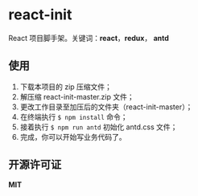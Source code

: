 # react-init

React 项目脚手架。关键词：**react**，**redux**， **antd**

## 使用

1. 下载本项目的 zip 压缩文件；
2. 解压缩 react-init-master.zip 文件；
3. 更改工作目录至加压后的文件夹（react-init-master）；
4. 在终端执行 `$ npm install` 命令；
5. 接着执行 `$ npm run antd` 初始化 antd.css 文件；
6. 完成，你可以开始写业务代码了。


## 开源许可证
**MIT**
